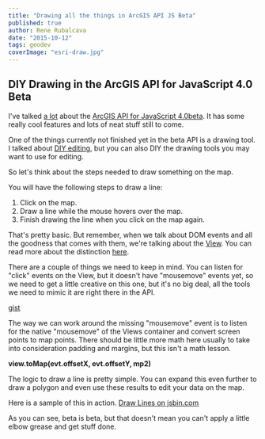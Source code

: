 ```yaml
---
title: "Drawing all the things in ArcGIS API JS Beta"
published: true
author: Rene Rubalcava
date: "2015-10-12"
tags: geodev
coverImage: "esri-draw.jpg"
---
```


## DIY Drawing in the ArcGIS API for JavaScript 4.0 Beta

I've talked [a lot](http://odoe.net/blog/tag/esrijs4beta/) about the [ArcGIS API for JavaScript 4.0beta](https://developers.arcgis.com/javascript/beta/). It has some really cool features and lots of neat stuff still to come.

One of the things currently not finished yet in the beta API is a drawing tool. I talked about [DIY editing](http://odoe.net/blog/quick-tip-tools-for-arcgis-jsapi-4-0beta1/), but you can also DIY the drawing tools you may want to use for editing.

So let's think about the steps needed to draw something on the map.

You will have the following steps to draw a line:

1. Click on the map.
2. Draw a line while the mouse hovers over the map.
3. Finish drawing the line when you click on the map again.

That's pretty basic. But remember, when we talk about DOM events and all the goodness that comes with them, we're talking about the [View](https://developers.arcgis.com/javascript/beta/api-reference/esri-views-View.html). You can read more about the distinction [here](http://odoe.net/blog/maps-and-views-in-arcgis-js-api/).

There are a couple of things we need to keep in mind. You can listen for "click" events on the View, but it doesn't have "mousemove" events yet, so we need to get a little creative on this one, but it's no big deal, all the tools we need to mimic it are right there in the API.

[gist](https://gist.github.com/odoe/cab517b82bcb67366ff6)

The way we can work around the missing "mousemove" event is to listen for the native "mousemove" of the Views container and convert screen points to map points. There should be little more math here usually to take into consideration padding and margins, but this isn't a math lesson.

**view.toMap(evt.offsetX, evt.offsetY, mp2)**

The logic to draw a line is pretty simple. You can expand this even further to draw a polygon and even use these results to edit your data on the map.

Here is a sample of this in action. [Draw Lines on jsbin.com](http://jsbin.com/museyuc/2/embed?js,output)

As you can see, beta is beta, but that doesn't mean you can't apply a little elbow grease and get stuff done.
